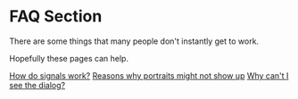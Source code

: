 # FAQ Section

There are some things that many people don't instantly get to work.

Hopefully these pages can help.


[How do signals work?](./FAQ/Signals)
[Reasons why portraits might not show up](./FAQ/Portraits)
[Why can't I see the dialog?](./FAQ/ShowDialog)